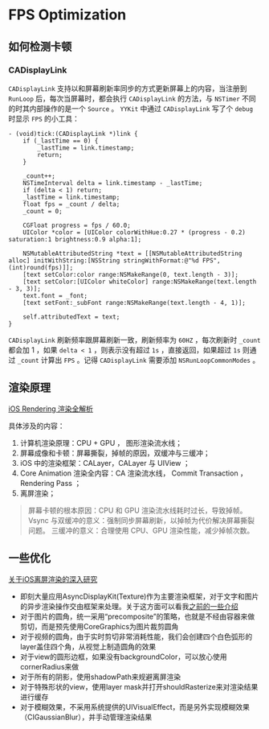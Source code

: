 # FPS Optimization

## 如何检测卡顿
### CADisplayLink
`CADisplayLink` 支持以和屏幕刷新率同步的方式更新屏幕上的内容，当注册到 `RunLoop` 后，每次当屏幕时，都会执行 `CADisplayLink` 的方法，与 `NSTimer` 不同的时其内部操作的是一个 `Source` 。 `YYKit` 中通过 `CADisplayLink` 写了个 `debug` 时显示 `FPS` 的小工具：

```objc
- (void)tick:(CADisplayLink *)link {
    if (_lastTime == 0) {
        _lastTime = link.timestamp;
        return;
    }
    
    _count++;
    NSTimeInterval delta = link.timestamp - _lastTime;
    if (delta < 1) return;
    _lastTime = link.timestamp;
    float fps = _count / delta;
    _count = 0;
    
    CGFloat progress = fps / 60.0;
    UIColor *color = [UIColor colorWithHue:0.27 * (progress - 0.2) saturation:1 brightness:0.9 alpha:1];
    
    NSMutableAttributedString *text = [[NSMutableAttributedString alloc] initWithString:[NSString stringWithFormat:@"%d FPS",(int)round(fps)]];
    [text setColor:color range:NSMakeRange(0, text.length - 3)];
    [text setColor:[UIColor whiteColor] range:NSMakeRange(text.length - 3, 3)];
    text.font = _font;
    [text setFont:_subFont range:NSMakeRange(text.length - 4, 1)];
    
    self.attributedText = text;
}
```

`CADisplayLink` 刷新频率跟屏幕刷新一致，刷新频率为 `60HZ` ，每次刷新时 `_count` 都会加 1 ，如果 `delta < 1` ，则表示没有超过 `1s` ，直接返回，如果超过 `1s` 则通过 `_count` 计算出 `FPS` 。记得 `CADisplayLink` 需要添加 `NSRunLoopCommonModes` 。

## 渲染原理
[iOS Rendering 渲染全解析](https://github.com/RickeyBoy/Rickey-iOS-Notes/blob/master/%E7%AC%94%E8%AE%B0/iOS%20Rendering.md)

具体涉及的内容：

1. 计算机渲染原理：CPU + GPU ， 图形渲染流水线；
2. 屏幕成像和卡顿：屏幕撕裂，掉帧的原因，双缓冲与三缓冲；
3. iOS 中的渲染框架：CALayer，CALayer 与 UIView ；
4. Core Animation 渲染全内容：CA 渲染流水线， Commit Transaction ， Rendering Pass ；
5. 离屏渲染；

> 屏幕卡顿的根本原因：CPU 和 GPU 渲染流水线耗时过长，导致掉帧。
> Vsync 与双缓冲的意义：强制同步屏幕刷新，以掉帧为代价解决屏幕撕裂问题。
> 三缓冲的意义：合理使用 CPU、GPU 渲染性能，减少掉帧次数。

## 一些优化
[关于iOS离屏渲染的深入研究](https://zhuanlan.zhihu.com/p/72653360)

- 即刻大量应用AsyncDisplayKit(Texture)作为主要渲染框架，对于文字和图片的异步渲染操作交由框架来处理。关于这方面可以看我[之前的一些介绍](https://link.zhihu.com/?target=https%3A//medium.com/jike-engineering/asyncdisplaykit%25E4%25BB%258B%25E7%25BB%258D-%25E4%25B8%2580-6b871d29e005)
- 对于图片的圆角，统一采用“precomposite”的策略，也就是不经由容器来做剪切，而是预先使用CoreGraphics为图片裁剪圆角
- 对于视频的圆角，由于实时剪切非常消耗性能，我们会创建四个白色弧形的layer盖住四个角，从视觉上制造圆角的效果
- 对于view的圆形边框，如果没有backgroundColor，可以放心使用cornerRadius来做
- 对于所有的阴影，使用shadowPath来规避离屏渲染
- 对于特殊形状的view，使用layer mask并打开shouldRasterize来对渲染结果进行缓存
- 对于模糊效果，不采用系统提供的UIVisualEffect，而是另外实现模糊效果（CIGaussianBlur），并手动管理渲染结果